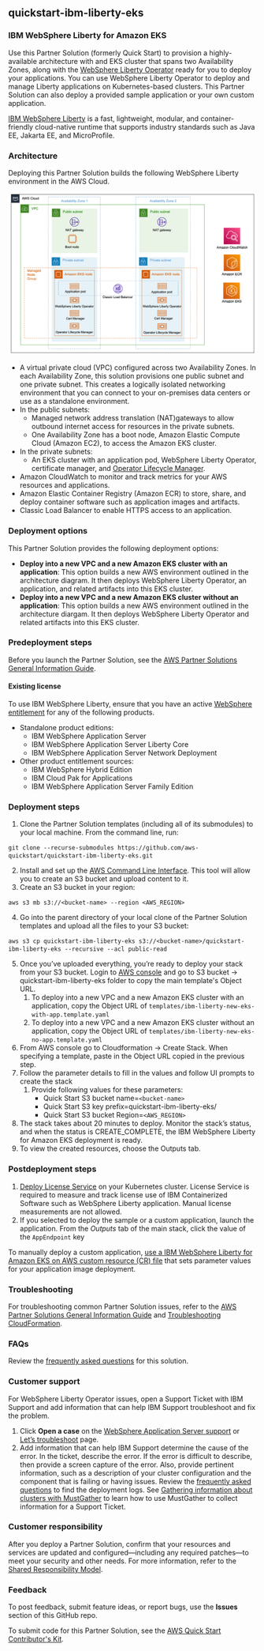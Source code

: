 
## quickstart-ibm-liberty-eks

### IBM WebSphere Liberty for Amazon EKS
Use this Partner Solution (formerly Quick Start) to provision a highly-available architecture with and EKS cluster that spans two Availability Zones, along with the [WebSphere Liberty Operator](https://ibm.biz/wlo-docs) ready for you to deploy your applications. You can use WebSphere Liberty Operator to deploy and manage Liberty applications on Kubernetes-based clusters. This Partner Solution can also deploy a provided sample application or your own custom application.

[IBM WebSphere Liberty](https://www.ibm.com/products/websphere-liberty) is a fast, lightweight, modular, and container-friendly cloud-native runtime that supports industry standards such as Java EE, Jakarta EE, and MicroProfile.

### Architecture
Deploying this Partner Solution  builds the following WebSphere Liberty environment in the AWS Cloud.

![Architecture for IBM WebSphere Liberty for Amazon EKS](docs/deployment_guide/images/architecture_diagram.png)

- A virtual private cloud (VPC) configured across two Availability Zones. In each Availability Zone, this solution provisions one public subnet and one private subnet. This creates a logically isolated networking environment that you can connect to your on-premises data centers or use as a standalone environment.
- In the public subnets:
    - Managed network address translation (NAT)gateways to allow outbound internet access for resources in the private subnets.
    - One Availability Zone has a boot node, Amazon Elastic Compute Cloud (Amazon EC2), to access the Amazon EKS cluster. 
- In the private subnets:
    - An EKS cluster with an application pod, WebSphere Liberty Operator, certificate manager, and [Operator Lifecycle Manager](https://olm.operatorframework.io/).
- Amazon CloudWatch to monitor and track metrics for your AWS resources and applications.
- Amazon Elastic Container Registry (Amazon ECR) to store, share, and deploy container software such as application images and artifacts.
- Classic Load Balancer to enable HTTPS access to an application.

### Deployment options
This Partner Solution provides the following deployment options:
- **Deploy into a new VPC and a new Amazon EKS cluster with an application**:  This option builds a new AWS environment outlined in the architecture diagram. It then deploys WebSphere Liberty Operator, an application, and related artifacts into this EKS cluster. 
- **Deploy into a new VPC and a new Amazon EKS cluster without an application**: This option builds a new AWS environment outlined in the architecture diargam. It then deploys WebSphere Liberty Operator and related artifacts into this EKS cluster. 


### Predeployment steps
Before you launch the Partner Solution, see the [AWS Partner Solutions General Information Guide](https://fwd.aws/rA69w?).

#### Existing license
To use IBM WebSphere Liberty, ensure that you have an active [WebSphere entitlement](https://ibm.biz/was-license) for any of the following products.

- Standalone product editions:
    - IBM WebSphere Application Server
    - IBM WebSphere Application Server Liberty Core
    - IBM WebSphere Application Server Network Deployment
- Other product entitlement sources:
    - IBM WebSphere Hybrid Edition
    - IBM Cloud Pak for Applications
    - IBM WebSphere Application Server Family Edition

### Deployment steps
1. Clone the Partner Solution templates (including all of its submodules) to your local machine. From the command line, run:
```
git clone --recurse-submodules https://github.com/aws-quickstart/quickstart-ibm-liberty-eks.git
```
2. Install and set up the [AWS Command Line Interface](https://docs.aws.amazon.com/cli/latest/userguide/cli-chap-install.html). This tool will allow you to create an S3 bucket and upload content to it.
3. Create an S3 bucket in your region:
```
aws s3 mb s3://<bucket-name> --region <AWS_REGION>
```
4. Go into the parent directory of your local clone of the Partner Solution templates and upload all the files to your S3 bucket:
```
aws s3 cp quickstart-ibm-liberty-eks s3://<bucket-name>/quickstart-ibm-liberty-eks --recursive --acl public-read
```
5. Once you’ve uploaded everything, you’re ready to deploy your stack from your S3 bucket. Login to [AWS console](https://aws.amazon.com/) and go to S3 bucket → quickstart-ibm-liberty-eks folder to copy the main template's Object URL.
    1. To deploy into a new VPC and a new Amazon EKS cluster with an application, copy the Object URL of `templates/ibm-liberty-new-eks-with-app.template.yaml`
    2. To deploy into a new VPC and a new Amazon EKS cluster without an application, copy the Object URL of  `templates/ibm-liberty-new-eks-no-app.template.yaml`
6. From AWS console go to Cloudformation → Create Stack. When specifying a template, paste in the Object URL copied in the previous step.
7. Follow the parameter details to fill in the values and follow UI prompts to create the stack
    1. Provide following values for these parameters:
        - Quick Start S3 bucket name=`<bucket-name>`
        - Quick Start S3 key prefix=quickstart-ibm-liberty-eks/
        - Quick Start S3 bucket Region=`<AWS_REGION>`
8. The stack takes about 20 minutes to deploy. Monitor the stack’s status, and when the status is CREATE_COMPLETE, the IBM WebSphere Liberty for Amazon EKS deployment is ready.
9. To view the created resources, choose the Outputs tab.

### Postdeployment steps
1. [Deploy License Service](https://www.ibm.com/docs/SSHKN6/license-service/1.x.x/standalone-LS.html) on your Kubernetes cluster. License Service is required to measure and track license use of IBM Containerized Software such as WebSphere Liberty application. Manual license measurements are not allowed.
2. If you selected to deploy the sample or a custom application, launch the application. From the _Outputs_ tab of the main stack, click the value of the `AppEndpoint` key

To manually deploy a custom application, [use a
IBM WebSphere Liberty for Amazon EKS on AWS custom resource (CR) file](https://www.ibm.com/docs/SSEQTP_liberty/opr/ae/cfg-t-main.html) that sets parameter values for your application image deployment.

### Troubleshooting
For troubleshooting common Partner Solution issues, refer to the [AWS Partner Solutions General Information Guide](https://fwd.aws/rA69w?) and [Troubleshooting CloudFormation](https://docs.aws.amazon.com/AWSCloudFormation/latest/UserGuide/troubleshooting.html).

### FAQs
Review the [frequently asked questions](docs/deployment_guide/FAQs.md) for this solution.

### Customer support
For WebSphere Liberty Operator issues, open a Support Ticket with IBM Support and add information that can help IBM Support troubleshoot and fix the problem.
1. Click **Open a case** on the [WebSphere Application Server support](https://www.ibm.com/mysupport/s/topic/0TO500000001DQQGA2/websphere-application-server) or [Let’s troubleshoot](https://www.ibm.com/mysupport/s/) page.
2. Add information that can help IBM Support determine the cause of the error. In the ticket, describe the error. If the error is difficult to describe, then provide a screen capture of the error. Also, provide pertinent information, such as a description of your cluster configuration and the component that is failing or having issues. 
Review the [frequently asked questions](docs/deployment_guide/FAQs.md) to find the deployment logs. See [Gathering information about clusters with MustGather](https://www.ibm.com/docs/SSEQTP_liberty/opr/ae/t-troubleshooting.html#t-troubleshooting__must-gather) to learn how to use MustGather to collect information for a Support Ticket.

### Customer responsibility
After you deploy a Partner Solution, confirm that your resources and services are updated and configured—including any required patches—to meet your security and other needs. For more information, refer to the [Shared Responsibility Model](https://aws.amazon.com/compliance/shared-responsibility-model/).

### Feedback
To post feedback, submit feature ideas, or report bugs, use the **Issues** section of this GitHub repo. 

To submit code for this Partner Solution, see the [AWS Quick Start Contributor's Kit](https://aws-quickstart.github.io/).
